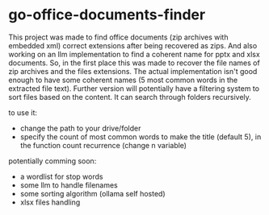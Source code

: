 # go-office-documents-finder
This project was made to find office documents (zip archives with embedded xml) correct extensions after being recovered as zips. And also working on an llm implementation to find a coherent name for pptx and xlsx documents.
So, in the first place this was made to recover the file names of zip archives and the files extensions.
The actual implementation isn't good enough to have some coherent names (5 most common words in the extracted file text).
Further version will potentially have a filtering system to sort files based on the content.
It can search through folders recursively.

to use it:
- change the path to your drive/folder
- specify the count of most common words to make the title (default 5), in the function count recurrence (change n variable)


potentially comming soon:
- a wordlist for stop words
- some llm to handle filenames
- some sorting algorithm (ollama self hosted)
- xlsx files handling

